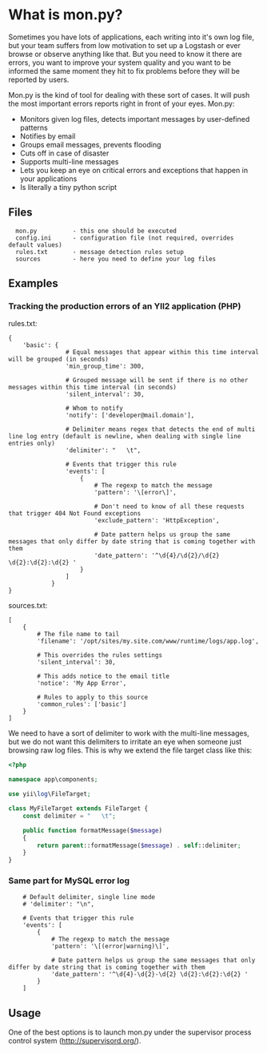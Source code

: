 # What is mon.py?

Sometimes you have lots of applications, each writing into it's own log file, but your team suffers from low motivation to set up a Logstash or ever browse or observe anything like that. But you need to know it there are errors, you want to improve your system quality and you want to be informed the same moment they hit to fix problems before they will be reported by users.

Mon.py is the kind of tool for dealing with these sort of cases. It will push the most important errors reports right in front of your eyes. Mon.py:

- Monitors given log files, detects important messages by user-defined patterns
- Notifies by email
- Groups email messages, prevents flooding
- Cuts off in case of disaster
- Supports multi-line messages
- Lets you keep an eye on critical errors and exceptions that happen in your applications
- Is literally a tiny python script

## Files

      mon.py          - this one should be executed
      config.ini      - configuration file (not required, overrides default values)
      rules.txt       - message detection rules setup
      sources         - here you need to define your log files
      
## Examples
### Tracking the production errors of an YII2 application (PHP)

rules.txt:

    {
        'basic': {
                    # Equal messages that appear within this time interval will be grouped (in seconds)
                    'min_group_time': 300,
                    
                    # Grouped message will be sent if there is no other messages within this time interval (in seconds)
                    'silent_interval': 30,

                    # Whom to notify
                    'notify': ['developer@mail.domain'],

                    # Delimiter means regex that detects the end of multi line log entry (default is newline, when dealing with single line entries only)
                    'delimiter': "   \t",

                    # Events that trigger this rule
                    'events': [
                        {
                            # The regexp to match the message
                            'pattern': '\[error\]',
                            
                            # Don't need to know of all these requests that trigger 404 Not Found exceptions
                            'exclude_pattern': 'HttpException',

                            # Date pattern helps us group the same messages that only differ by date string that is coming together with them
                            'date_pattern': '^\d{4}/\d{2}/\d{2} \d{2}:\d{2}:\d{2} '
                        }
                    ]
                }
    }
    
sources.txt:

    [
        {
            # The file name to tail
            'filename': '/opt/sites/my.site.com/www/runtime/logs/app.log',

            # This overrides the rules settings
            'silent_interval': 30,

            # This adds notice to the email title
            'notice': 'My App Error',

            # Rules to apply to this source
            'common_rules': ['basic']
        }
    ]
    
We need to have a sort of delimiter to work with the multi-line messages, but we do not want this delimiters to irritate an eye when someone just browsing raw log files. This is why we extend the file target class like this:

```php
<?php

namespace app\components;

use yii\log\FileTarget;

class MyFileTarget extends FileTarget {
    const delimiter = "   \t";

    public function formatMessage($message)
    {
        return parent::formatMessage($message) . self::delimiter;
    }
}
```

### Same part for MySQL error log

        # Default delimiter, single line mode
        # 'delimiter': "\n",

        # Events that trigger this rule
        'events': [
            {
                # The regexp to match the message
                'pattern': '\[(error|warning)\]',

                # Date pattern helps us group the same messages that only differ by date string that is coming together with them
                'date_pattern': '^\d{4}-\d{2}-\d{2} \d{2}:\d{2}:\d{2} '
            }
        ]


## Usage

One of the best options is to launch mon.py under the supervisor process control system (http://supervisord.org/).

